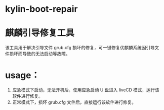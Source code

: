 # kylin-boot-repair
# 麒麟引导修复工具

该工具用于解决引导文件 grub.cfg 损坏的修复，可一键修复优麒麟系统因引导文件损坏而导致的无法启动等故障。

# usage：
1. 应急模式下启动，无法开机后，使用应急启动 U 盘进入 liveCD 模式，运行该软件进行修复。
2. 正常模式下，损坏 grub.cfg 文件后，直接运行该软件进行修复。
